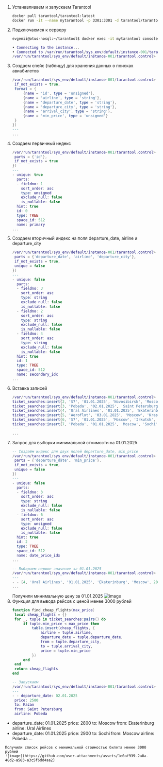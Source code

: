 1. Устанавливаем и запускаем Tarantool
   ```sh
   docker pull tarantool/tarantool:latest
   docker run -it --name mytarantool -p 3301:3301 -d tarantool/tarantool
   ```
2. Подключаемся к серверу
   ```sh
   evgenii@otus-nosql:~/tarantool$ docker exec -it mytarantool console
   ```
   ```lua
   • Connecting to the instance...
   • Connected to /var/run/tarantool/sys_env/default/instance-001/tarantool.control
   /var/run/tarantool/sys_env/default/instance-001/tarantool.control>
   ```
3. Создаем спейс (таблицу) для хранения данных о поисках авиабилетов
   ```lua
   /var/run/tarantool/sys_env/default/instance-001/tarantool.control> ticket_searches = box.schema.space.create('ticket_searches', {
    if_not_exists = true,
    format = {
        {name = 'id', type = 'unsigned'},
        {name = 'airline', type = 'string'},
        {name = 'departure_date', type = 'string'},
        {name = 'departure_city', type = 'string'},
        {name = 'arrival_city', type = 'string'},
        {name = 'min_price', type = 'unsigned'}
    }
   })
   ---
   ...
   ```
4. Создаем первичный индекс
   ```lua
   /var/run/tarantool/sys_env/default/instance-001/tarantool.control> ticket_searches:create_index('primary', {
    parts = {'id'},
    if_not_exists = true
   })
   ---
   - unique: true
     parts:
     - fieldno: 1
       sort_order: asc
       type: unsigned
       exclude_null: false
       is_nullable: false
     hint: true
     id: 0
     type: TREE
     space_id: 512
     name: primary
   ...
   ```
5. Создаем вторичный индекс на поля departure_date, airline и departure_city
   ```lua
   /var/run/tarantool/sys_env/default/instance-001/tarantool.control> ticket_searches:create_index('secondary_idx', {
    parts = {'departure_date', 'airline', 'departure_city'},
    if_not_exists = true,
    unique = false
   })
   ---
   - unique: false
     parts:
     - fieldno: 3
       sort_order: asc
       type: string
       exclude_null: false
       is_nullable: false
     - fieldno: 2
       sort_order: asc
       type: string
       exclude_null: false
       is_nullable: false
     - fieldno: 4
       sort_order: asc
       type: string
       exclude_null: false
       is_nullable: false
     hint: true
     id: 1
     type: TREE
     space_id: 512
     name: secondary_idx
   ...
   ```
6. Вставка записей
   ```lua
   /var/run/tarantool/sys_env/default/instance-001/tarantool.control> ticket_searches:insert{1, 'Aeroflot', '01.01.2025', 'Moscow', 'Sochi', 4500}
   ticket_searches:insert{2, 'S7', '01.01.2025', 'Novosibirsk', 'Moscow', 3200}
   ticket_searches:insert{3, 'Pobeda', '02.01.2025', 'Saint Petersburg', 'Kazan', 2500}
   ticket_searches:insert{4, 'Ural Airlines', '01.01.2025', 'Ekaterinburg', 'Moscow', 2800}
   ticket_searches:insert{5, 'Aeroflot', '03.01.2025', 'Moscow', 'Krasnodar', 3500}
   ticket_searches:insert{6, 'S7', '01.01.2025', 'Moscow', 'Irkutsk', 4200}
   ticket_searches:insert{7, 'Pobeda', '01.01.2025', 'Moscow', 'Sochi', 2900}
   ---
   ...
   ```
7. Запрос для выборки минимальной стоимости на 01.01.2025
   ```lua
   -- Создаём индекс для двух полей departure_date, min_price
   /var/run/tarantool/sys_env/default/instance-001/tarantool.control> ticket_searches:create_index('date_price_idx', {
    parts = {'departure_date', 'min_price'},
    if_not_exists = true,
    unique = false
   })
   ---
   - unique: false
     parts:
     - fieldno: 3
       sort_order: asc
       type: string
       exclude_null: false
       is_nullable: false
     - fieldno: 6
       sort_order: asc
       type: unsigned
       exclude_null: false
       is_nullable: false
     hint: true
     id: 2
     type: TREE
     space_id: 512
     name: date_price_idx
   ...
   
   -- Выбираем первое значение за 01.01.2025
   /var/run/tarantool/sys_env/default/instance-001/tarantool.control> box.space.ticket_searches.index.date_price_idx:select({'01.01.2025'}, {limit = 1})
   ---
   - - [4, 'Ural Airlines', '01.01.2025', 'Ekaterinburg', 'Moscow', 2800]
   ...
   ```
   Получили минимальную цену за 01.01.2025
   ![image](https://github.com/user-attachments/assets/f941260c-3d4e-4ce2-881d-d8d8e617da1f)
8. Функция для вывода рейсов с ценой менее 3000 рублей
   ```lua
   function find_cheap_flights(max_price)
    local cheap_flights = {}
    for _, tuple in ticket_searches:pairs() do
        if tuple.min_price < max_price then
            table.insert(cheap_flights, {
                airline = tuple.airline,
                departure_date = tuple.departure_date,
                from = tuple.departure_city,
                to = tuple.arrival_city,
                price = tuple.min_price
            })
        end
    end
    return cheap_flights
   end
   
   -- Запускаем
   /var/run/tarantool/sys_env/default/instance-001/tarantool.control> find_cheap_flights(3000)
   ---
   - - departure_date: 02.01.2025
    price: 2500
    to: Kazan
    from: Saint Petersburg
    airline: Pobeda
  - departure_date: 01.01.2025
    price: 2800
    to: Moscow
    from: Ekaterinburg
    airline: Ural Airlines
  - departure_date: 01.01.2025
    price: 2900
    to: Sochi
    from: Moscow
    airline: Pobeda
   ...
   ```
   Получили список рейсов с минимальной стоимостью билета менее 3000 рублей
   ![image](https://github.com/user-attachments/assets/1e0af939-2a0a-48d2-a583-a3c5f6dd4aa2)
